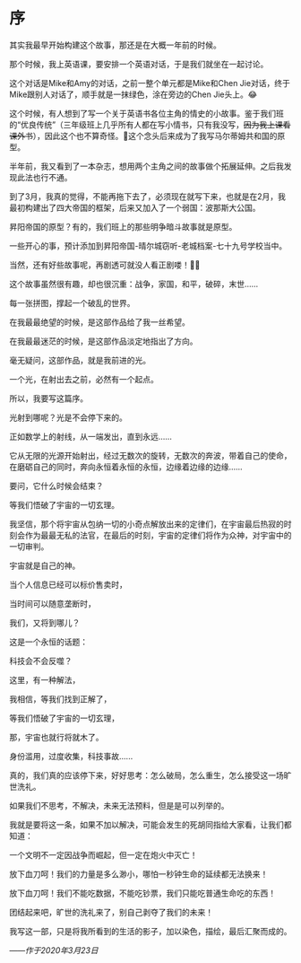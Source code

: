 # 序

其实我最早开始构建这个故事，那还是在大概一年前的时候。

那个时候，我上英语课，要安排一个英语对话，于是我们就坐在一起讨论。

这个对话是Mike和Amy的对话，之前一整个单元都是Mike和Chen Jie对话，终于Mike跟别人对话了，顺手就是一抹绿色，涂在旁边的Chen Jie头上。😂

这个时候，有人想到了写一个关于英语书各位主角的情史的小故事。鉴于我们班的“优良传统”（三年级班上几乎所有人都在写小情书，只有我没写，~~因为我上课看课外书~~），因此这个也不算奇怪。🤣这个念头后来成为了我写马尔蒂姆共和国的原型。

半年前，我又看到了一本杂志，想用两个主角之间的故事做个拓展延伸。之后我发现此法也行不通。

到了3月，我真的觉得，不能再拖下去了，必须现在就写下来，也就是在2月，我最初构建出了四大帝国的框架，后来又加入了一个弱国：波那斯大公国。

昇阳帝国的原型？有的，我们班上的那些明争暗斗故事就是原型。

一些开心的事，预计添加到昇阳帝国-晴尔城窃听-老城档案-七十九号学校当中。

当然，还有好些故事呢，再剧透可就没人看正剧喽！🤷‍♂️

这个故事虽然很有趣，却也很沉重：战争，家国，和平，破碎，末世……

每一张拼图，撑起一个破乱的世界。

在我最最绝望的时候，是这部作品给了我一丝希望。

在我最最迷茫的时候，是这部作品淡定地指出了方向。

毫无疑问，这部作品，就是我前进的光。

一个光，在射出去之前，必然有一个起点。

所以，我要写这篇序。

光射到哪呢？光是不会停下来的。

正如数学上的射线，从一端发出，直到永远……

它从无限的光源开始射出，经过无数次的旋转，无数次的奔波，带着自己的使命，在磨砺自己的同时，奔向永恒着永恒的永恒，边缘着边缘的边缘……

要问，它什么时候会结束？

等我们悟破了宇宙的一切玄理。

我坚信，那个将宇宙从包纳一切的小奇点解放出来的定律们，在宇宙最后热寂的时刻会作为最最无私的法官，在最后的时刻，宇宙的定律们将作为众神，对宇宙中的一切审判。

宇宙就是自己的神。

当个人信息已经可以标价售卖时，

当时间可以随意垄断时，

我们，又将到哪儿？

这是一个永恒的话题：

科技会不会反噬？

这里，有一种解法，

我相信，等我们找到正解了，

等我们悟破了宇宙的一切玄理，

那，宇宙也就行将就木了。

身份滥用，过度收集，科技事故......

真的，我们真的应该停下来，好好思考：怎么破局，怎么重生，怎么接受这一场旷世洗礼。

如果我们不思考，不解决，未来无法预料，但是是可以列举的。

我就是要将这一条，如果不加以解决，可能会发生的死胡同指给大家看，让我们都知道：

一个文明不一定因战争而崛起，但一定在炮火中灭亡！

放下血刀呵！我们的力量是多么渺小，哪怕一秒钟生命的延续都无法换来！

放下血刀呵！我们不能吃数据，不能吃钞票，我们只能吃普通生命吃的东西！

团结起来吧，旷世的洗礼来了，别自己剥夺了我们的未来！

我写这一部，只是将我所看到的生活的影子，加以染色，描绘，最后汇聚而成的。

*——作于2020年3月23日*